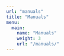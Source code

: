 ```yaml
---
url: "manuals"
title: "Manuals"
menu:
  main:
    name: "Manuals"
    weight: 3
    url: "/manuals/"
---
```

